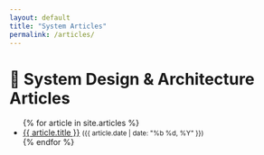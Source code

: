 ```yaml
---
layout: default
title: "System Articles"
permalink: /articles/
---
```


# 📐 System Design & Architecture Articles

<ul>
  {% for article in site.articles %}
    <li>
      <a href="{{ article.url }}">{{ article.title }}</a>
      <small>({{ article.date | date: "%b %d, %Y" }})</small>
    </li>
  {% endfor %}
</ul>
